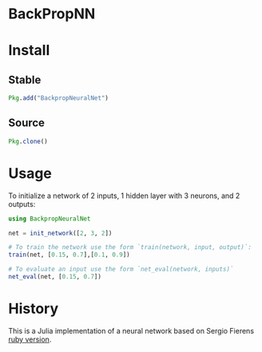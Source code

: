# BackPropNN


# Install

## Stable
```julia
Pkg.add("BackpropNeuralNet")
```

## Source

```julia
Pkg.clone()
```

# Usage

To initialize a network of 2 inputs, 1 hidden layer with 3 neurons, and 2 outputs:

```julia
using BackpropNeuralNet

net = init_network([2, 3, 2])

# To train the network use the form `train(network, input, output)`:
train(net, [0.15, 0.7],[0.1, 0.9])

# To evaluate an input use the form `net_eval(network, inputs)`
net_eval(net, [0.15, 0.7])
```

# History

This is a Julia implementation of a neural network based on Sergio Fierens [ruby version](https://github.com/SergioFierens/ai4r).

